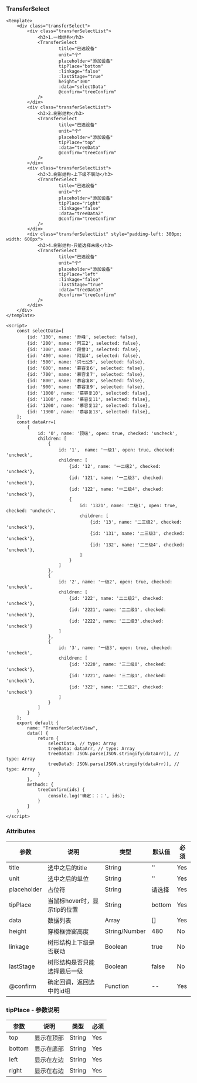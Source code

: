 ### TransferSelect

<template>
    <div class="transferSelect">
        <div class="transferSelectList">
            <h3>1.一维结构</h3>
            <TransferSelect
                    title="已选设备"
                    unit="个"
                    placeholder="添加设备"
                    tipPlace="bottom"
                    :linkage="false"
                    :lastStage="true"
                    height="300"
                    :data="selectData"
                    @confirm="treeConfirm"
            />
        </div>
        <div class="transferSelectList">
            <h3>2.树形结构</h3>
            <TransferSelect
                    title="已选设备"
                    unit="个"
                    placeholder="添加设备"
                    tipPlace="top"
                    :data="treeData"
                    @confirm="treeConfirm"
            />
        </div>
        <div class="transferSelectList">
            <h3>3.树形结构-上下级不联动</h3>
            <TransferSelect
                    title="已选设备"
                    unit="个"
                    placeholder="添加设备"
                    tipPlace="right"
                    :linkage="false"
                    :data="treeData2"
                    @confirm="treeConfirm"
            />
        </div>
        <div class="transferSelectList" style="padding-left: 300px; width: 600px">
            <h3>4.树形结构-只能选择末级</h3>
            <TransferSelect
                    title="已选设备"
                    unit="个"
                    placeholder="添加设备"
                    tipPlace="left"
                    :linkage="false"
                    :lastStage="true"
                    :data="treeData3"
                    @confirm="treeConfirm"
            />
        </div>
    </div>
</template>

<script>
    const selectData=[
        {id: '100', name: '乔峰', selected: false},
        {id: '200', name: '阿三2', selected: false},
        {id: '300', name: '段誉3', selected: false},
        {id: '400', name: '阿紫4', selected: false},
        {id: '500', name: '洪七公5', selected: false},
        {id: '600', name: '慕容复6', selected: false},
        {id: '700', name: '慕容复7', selected: false},
        {id: '800', name: '慕容复8', selected: false},
        {id: '900', name: '慕容复9', selected: false},
        {id: '1000', name: '慕容复10', selected: false},
        {id: '1100', name: '慕容复11', selected: false},
        {id: '1200', name: '慕容复12', selected: false},
        {id: '1300', name: '慕容复13', selected: false},
    ];
    const dataArr=[
        {
            id: '0', name: '顶级', open: true, checked: 'uncheck',
            children: [
                {
                    id: '1',  name: '一级1', open: true, checked: 'uncheck',
                    children: [
                        {id: '12', name: '一二级2', checked: 'uncheck'},
                        {id: '121', name: '一二级3', checked: 'uncheck'},
                        {id: '122', name: '一二级4', checked: 'uncheck'},
                        {
                            id: '1321', name: '二级1', open: true, checked: 'uncheck',
                            children: [
                                {id: '13', name: '二三级2', checked: 'uncheck'},
                                {id: '131', name: '二三级3', checked: 'uncheck'},
                                {id: '132', name: '二三级4', checked: 'uncheck'},
                            ]
                        }
                    ]
                },
                {
                    id: '2', name: '一级2', open: true, checked: 'uncheck',
                    children: [
                        {id: '222', name: '二二级2', checked: 'uncheck'},
                        {id: '2221', name: '二二级1', checked: 'uncheck'},
                        {id: '2222', name: '二二级3',checked: 'uncheck'}
                    ]
                },
                {
                    id: '3', name: '一级3', open: true, checked: 'uncheck',
                    children: [
                        {id: '3220', name: '三二级0', checked: 'uncheck'},
                        {id: '3221', name: '三二级1', checked: 'uncheck'},
                        {id: '322', name: '三二级2', checked: 'uncheck'}
                    ]
                }
            ]
        }
    ];
    export default {
        name: "TransferSelectView",
        data() {
            return {
                selectData, // type: Array
                treeData: dataArr, // type: Array
                treeData2: JSON.parse(JSON.stringify(dataArr)), // type: Array
                treeData3: JSON.parse(JSON.stringify(dataArr)), // type: Array
            }
        },
        methods: {
            treeConfirm(ids) {
                console.log('确定：：：', ids);
            }
        }
    }
</script>

<style lang="stylus" scoped>
.transferSelect
    padding 16px
    .transferSelectList
        width 300px
    h3
        font-size 16px
        margin 12px

</style>

```vue
<template>
    <div class="transferSelect">
        <div class="transferSelectList">
            <h3>1.一维结构</h3>
            <TransferSelect
                    title="已选设备"
                    unit="个"
                    placeholder="添加设备"
                    tipPlace="bottom"
                    :linkage="false"
                    :lastStage="true"
                    height="300"
                    :data="selectData"
                    @confirm="treeConfirm"
            />
        </div>
        <div class="transferSelectList">
            <h3>2.树形结构</h3>
            <TransferSelect
                    title="已选设备"
                    unit="个"
                    placeholder="添加设备"
                    tipPlace="top"
                    :data="treeData"
                    @confirm="treeConfirm"
            />
        </div>
        <div class="transferSelectList">
            <h3>3.树形结构-上下级不联动</h3>
            <TransferSelect
                    title="已选设备"
                    unit="个"
                    placeholder="添加设备"
                    tipPlace="right"
                    :linkage="false"
                    :data="treeData2"
                    @confirm="treeConfirm"
            />
        </div>
        <div class="transferSelectList" style="padding-left: 300px; width: 600px">
            <h3>4.树形结构-只能选择末级</h3>
            <TransferSelect
                    title="已选设备"
                    unit="个"
                    placeholder="添加设备"
                    tipPlace="left"
                    :linkage="false"
                    :lastStage="true"
                    :data="treeData3"
                    @confirm="treeConfirm"
            />
        </div>
    </div>
</template>

<script>
    const selectData=[
        {id: '100', name: '乔峰', selected: false},
        {id: '200', name: '阿三2', selected: false},
        {id: '300', name: '段誉3', selected: false},
        {id: '400', name: '阿紫4', selected: false},
        {id: '500', name: '洪七公5', selected: false},
        {id: '600', name: '慕容复6', selected: false},
        {id: '700', name: '慕容复7', selected: false},
        {id: '800', name: '慕容复8', selected: false},
        {id: '900', name: '慕容复9', selected: false},
        {id: '1000', name: '慕容复10', selected: false},
        {id: '1100', name: '慕容复11', selected: false},
        {id: '1200', name: '慕容复12', selected: false},
        {id: '1300', name: '慕容复13', selected: false},
    ];
    const dataArr=[
        {
            id: '0', name: '顶级', open: true, checked: 'uncheck',
            children: [
                {
                    id: '1',  name: '一级1', open: true, checked: 'uncheck',
                    children: [
                        {id: '12', name: '一二级2', checked: 'uncheck'},
                        {id: '121', name: '一二级3', checked: 'uncheck'},
                        {id: '122', name: '一二级4', checked: 'uncheck'},
                        {
                            id: '1321', name: '二级1', open: true, checked: 'uncheck',
                            children: [
                                {id: '13', name: '二三级2', checked: 'uncheck'},
                                {id: '131', name: '二三级3', checked: 'uncheck'},
                                {id: '132', name: '二三级4', checked: 'uncheck'},
                            ]
                        }
                    ]
                },
                {
                    id: '2', name: '一级2', open: true, checked: 'uncheck',
                    children: [
                        {id: '222', name: '二二级2', checked: 'uncheck'},
                        {id: '2221', name: '二二级1', checked: 'uncheck'},
                        {id: '2222', name: '二二级3',checked: 'uncheck'}
                    ]
                },
                {
                    id: '3', name: '一级3', open: true, checked: 'uncheck',
                    children: [
                        {id: '3220', name: '三二级0', checked: 'uncheck'},
                        {id: '3221', name: '三二级1', checked: 'uncheck'},
                        {id: '322', name: '三二级2', checked: 'uncheck'}
                    ]
                }
            ]
        }
    ];
    export default {
        name: "TransferSelectView",
        data() {
            return {
                selectData, // type: Array
                treeData: dataArr, // type: Array
                treeData2: JSON.parse(JSON.stringify(dataArr)), // type: Array
                treeData3: JSON.parse(JSON.stringify(dataArr)), // type: Array
            }
        },
        methods: {
            treeConfirm(ids) {
                console.log('确定：：：', ids);
            }
        }
    }
</script>

```

### Attributes

| 参数     | 说明  | 类型    | 默认值  | 必须    |
| ------- | ---- | ------ | ------- | ------ |
| title    | 选中之后的title | String | '' | Yes     |
| unit    | 选中之后的单位 | String | '' | Yes     |
| placeholder    | 占位符 | String | 请选择 | Yes     |
| tipPlace    | 当鼠标hover时，显示tip的位置 | String | bottom | Yes     |
| data    | 数据列表 | Array | [] | Yes     |
| height    | 穿梭框弹窗高度 | String/Number | 480 | No     |
| linkage    | 树形结构上下级是否联动 | Boolean | true | No     |
| lastStage    | 树形结构是否只能选择最后一级 | Boolean | false | No     |
| @confirm    | 确定回调，返回选中的id组 | Function | -- | Yes     |

### tipPlace - 参数说明

| 参数     | 说明  | 类型    | 必须    |
| ------- | ---- | ------ | ------ |
| top    | 显示在顶部 | String | Yes     |
| bottom    | 显示在底部 | String | Yes     |
| left    | 显示在左边 | String | Yes     |
| right    | 显示在右边 | String | Yes     |